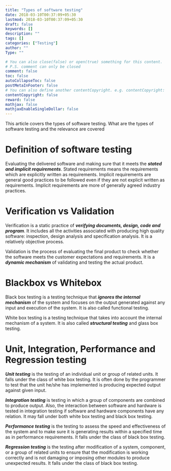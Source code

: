 ```yaml
---
title: "Types of software testing"
date: 2018-03-10T00:37:09+05:30
lastmod: 2018-03-10T00:37:09+05:30
draft: false
keywords: []
description: ""
tags: []
categories: ["Testing"]
author: ""
Type: ""

# You can also close(false) or open(true) something for this content.
# P.S. comment can only be closed
comment: false
toc: false
autoCollapseToc: false
postMetaInFooter: false
# You can also define another contentCopyright. e.g. contentCopyright: "This is another copyright."
contentCopyright: false
reward: false
mathjax: false
mathjaxEnableSingleDollar: false
---
```


This article covers the types of software testing. What are the types of software testing and the relevance are covered

<!--more-->
# Definition of software testing
Evaluating the delivered software and making sure that it meets the **_stated and implicit requirements_**. Stated requirements means the requirements which are explicitly written as requirements. Implicit requirements are general good practices to be followed even if they are not explicit written as requirements. Implicit requirements are more of generally agreed industry practices.

# Verification vs Validation
Verification is a static practice of **_verifying documents, design, code and program_**. It includes all the activities associated with producing high quality software: inspection, design analysis and specification analysis. It is a relatively objective process.

Validation is the process of evaluating the final product to check whether the software meets the customer expectations and requirements. It is a **_dynamic mechanism_** of validating and testing the actual product.

# Blackbox vs Whitebox
Black box testing is a testing technique that **_ignores the internal mechanism_** of the system and focuses on the output generated against any input and execution of the system. It is also called functional testing.

White box testing is a testing technique that takes into account the internal mechanism of a system. It is also called **_structural testing_** and glass box testing.

# Unit, Integration, Performance and Regression testing
**_Unit testing_** is the testing of an individual unit or group of related units. It falls under the class of white box testing. It is often done by the programmer to test that the unit he/she has implemented is producing expected output against given input.

**_Integration testing_** is testing in which a group of components are combined to produce output. Also, the interaction between software and hardware is tested in integration testing if software and hardware components have any relation. It may fall under both white box testing and black box testing. 

**_Performance testing_** is the testing to assess the speed and effectiveness of the system and to make sure it is generating results within a specified time as in performance requirements. It falls under the class of black box testing. 

**_Regression testing_** is the testing after modification of a system, component, or a group of related units to ensure that the modification is working correctly and is not damaging or imposing other modules to produce unexpected results. It falls under the class of black box testing.
